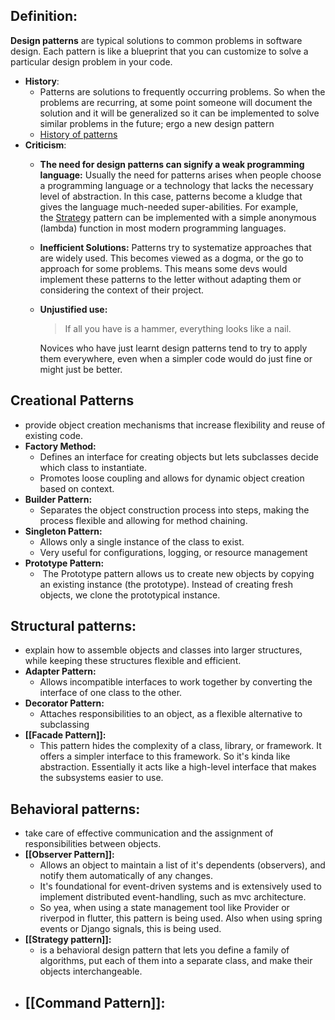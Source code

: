 ## Definition:
**Design patterns** are typical solutions to common problems in software design. Each pattern is like a blueprint that you can customize to solve a particular design problem in your code.
- **History**: 
	- Patterns are solutions to frequently occurring problems. So when the problems are recurring, at some point someone will document the solution and it will be generalized so it can be implemented to solve similar problems in the future; ergo a new design pattern
	- [History of patterns](https://refactoring.guru/design-patterns/history)
- **Criticism**:
	- **The need for design patterns can signify a weak programming language:** Usually the need for patterns arises when people choose a programming language or a technology that lacks the necessary level of abstraction. In this case, patterns become a kludge that gives the language much-needed super-abilities. For example, the [Strategy](https://refactoring.guru/design-patterns/strategy) pattern can be implemented with a simple anonymous (lambda) function in most modern programming languages.
	- **Inefficient Solutions:** 
		Patterns try to systematize approaches that are widely used. This becomes viewed as a dogma, or the go to approach for some problems. This means some devs would implement these patterns to the letter without adapting them or considering the context of their project.
	- **Unjustified use:**
		>If all you have is a hammer, everything looks like a nail.
		
		Novices who have just learnt design patterns tend to try to apply them everywhere, even when a simpler code would do just fine or might just be better.
		
## Creational Patterns
- provide object creation mechanisms that increase flexibility and reuse of existing code.
- **Factory Method:**
	- Defines an interface for creating objects but lets subclasses decide which class to instantiate.
	- Promotes loose coupling and allows for dynamic object creation based on context.
- **Builder Pattern:**
	- Separates the object construction process into steps, making the process flexible and allowing for method chaining.
- **Singleton Pattern:**
	- Allows only a single instance of the class to exist.
	- Very useful for configurations, logging, or resource management
- **Prototype Pattern:**
	-  The Prototype pattern allows us to create new objects by copying an existing instance (the prototype). Instead of creating fresh objects, we clone the prototypical instance.
## **Structural patterns**:
- explain how to assemble objects and classes into larger structures, while keeping these structures flexible and efficient.
- **Adapter Pattern:**
	- Allows incompatible interfaces to work together by converting the interface of one class to the other.
- **Decorator Pattern:**
	- Attaches responsibilities to an object, as a flexible alternative to subclassing
- **[[Facade Pattern]]:**
	- This pattern hides the complexity of a class, library, or framework. It offers a simpler interface to this framework. So it's kinda like abstraction. Essentially it acts like a high-level interface that makes the subsystems easier to use.
## Behavioral patterns:
- take care of effective communication and the assignment of responsibilities between objects. 
- **[[Observer Pattern]]:**
	- Allows an object to maintain a list of it's dependents (observers), and notify them automatically of any changes.
	- It's foundational for event-driven systems and is extensively used to implement distributed event-handling, such as mvc architecture.
	- So yea, when using a state management tool like Provider or riverpod in flutter, this pattern is being used. Also when using spring events or Django signals, this is being used.
- **[[Strategy pattern]]:**
	- is a behavioral design pattern that lets you define a family of algorithms, put each of them into a separate class, and make their objects interchangeable.
- **[[Command Pattern]]:**
	- 